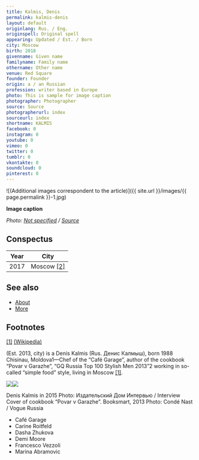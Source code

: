 ```yaml
---
title: Kalmis, Denis
permalink: kalmis-denis
layout: default
originlang: Rus. / Eng.
originspell: Original spell
appearing: Updated / Est. / Born
city: Moscow
birth: 2018
givenname: Given name
familyname: Family name
othername: Other name
venue: Red Square
founder: Founder
origin: a / an Russian
profession: writer based in Europe
photo: This is sample for image caption
photographer: Photographer
source: Source
photographerurl: index
sourceurl: index
shortname: KALMIS
facebook: 0
instagram: 0
youtube: 0
vimeo: 0
twitter: 0
tumblr: 0
vkontakte: 0
soundcloud: 0
pinterest: 0
---
```


![(Additional images correspondent to the article)]({{ site.url }}/images/{{ page.permalink }}-1.jpg)

**Image caption**

*Photo: [Not specified](index) / [Source](index)*

## Сonspectus

|Year|City|
|-|-|
|2017|Moscow <span id="a2">[\[2\]](#f2)</span>|

## See also

+ [About](index)
+ [More](index)

## Footnotes

[[1]](#a1) <span id="f1"></span> [(Wikipedia)](index)


(Est. 2013, city) is a Denis Kalmis (Rus. Денис Калмыш), born 1988 Chisinau, Moldova1—Chef of the “Café Garage”, author of the cookbook “Povar v Garazhe”, “GQ Russia Top 100 Stylish Men 2013”2 working in so-called “simple food” style, living in Moscow <span id="a1">[\[1\]](#f1)</span>.

![](http://www.interviewrussia.ru/sites/default/files/styles/medium/public/1_6903.jpg)![](http://www.interviewrussia.ru/sites/default/files/styles/medium/public/1_6903.jpg)

Denis Kalmis in 2015
Photo: Издательский Дом Интервью / Interview
Cover of cookbook “Povar v Garazhe”. Booksmart, 2013
Photo: Condé Nast / Vogue Russia

+ Café Garage
+ Carine Roitfeld
+ Dasha Zhukova
+ Demi Moore
+ Francesco Vezzoli
+ Marina Abramovic
